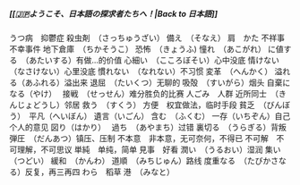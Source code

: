 ##### [[🇯🇵ようこそ、日本語の探求者たちへ！|Back to 日本語]] 

うつ病　抑鬱症
殺虫剤　（さっちゅうざい）
備え　（そなえ）
肩　かた
不祥事　不幸事件
地下倉庫　（ちかそうこ）
恐怖　（きょうふ)
憧れ　（あこがれ）
に値する　（あたいする）有做...的价值
心細い　（こころぼそい）心中没底
情けない　（なさけない）心里没底
慣れない　（なれない）不习惯
変革　（へんかく）
溢れる（あふれる）溢出来
退屈　（たいくつ）无聊的
吸殻　（すいがら）烟头
自棄になる（やけ）　
接戦　（せっせん）难分胜负的比赛
人ごみ　人群
近所同士　（きんじょどうし）邻居
救う　（すくう）
方便　权宜做法，临时手段
貧乏　（びんぼう）　平凡（へいぼん）
遺言（いごん）
含む　（ふくむ）
一存（いちぞん）自己个人的意见
図り（はかり）　
過ち　（あやまち）过错
裏切る　（うらぎる）背叛
弾圧　（だんあつ）镇压、压制
不本意　非本意，无可奈何，不得已
不可解　不可理解，不可思议
単純　单纯，简单
見事　好看
潤い　（うるおい）湿润
集い　（つどい）
緩和　（かんわ）
道順　（みちじゅん）路线
度重なる　（たびかさなる）反复，再三再四
わら　稻草
港　（みなと）
